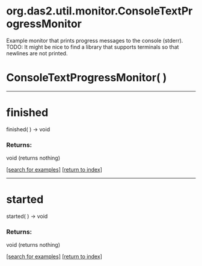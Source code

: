 # org.das2.util.monitor.ConsoleTextProgressMonitor

Example monitor that prints progress messages to the console (stderr).
 TODO: It might be nice to find a library that supports terminals so that newlines
 are not printed.

# ConsoleTextProgressMonitor( )


***
<a name="finished"></a>
# finished
finished(  ) &rarr; void



### Returns:
void (returns nothing)


<a href="https://github.com/autoplot/dev/search?q=finished&unscoped_q=finished">[search for examples]</a>
<a href="https://github.com/autoplot/documentation/blob/master/javadoc/index-all.md">[return to index]</a>

***
<a name="started"></a>
# started
started(  ) &rarr; void



### Returns:
void (returns nothing)


<a href="https://github.com/autoplot/dev/search?q=started&unscoped_q=started">[search for examples]</a>
<a href="https://github.com/autoplot/documentation/blob/master/javadoc/index-all.md">[return to index]</a>

